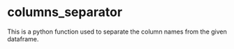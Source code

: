 # columns_separator
This is a python function used to separate the column names from the given dataframe.
